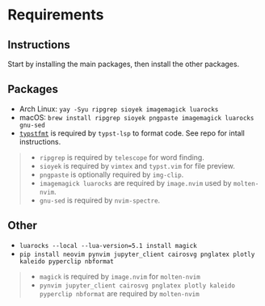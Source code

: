 # Requirements

## Instructions

Start by installing the main packages, then install the other packages.

## Packages

- Arch Linux: `yay -Syu ripgrep sioyek imagemagick luarocks`
- macOS: `brew install ripgrep sioyek pngpaste imagemagick luarocks gnu-sed`
- [`typstfmt`](https://github.com/astrale-sharp/typstfmt) is required by
  `typst-lsp` to format code. See repo for intall instructions.

> - `ripgrep` is required by `telescope` for word finding.
> - `sioyek` is required by `vimtex` and `typst.vim` for file preview.
> - `pngpaste` is optionally required by `img-clip`.
> - `imagemagick luarocks` are required by `image.nvim` used by `molten-nvim`.
> - `gnu-sed` is required by `nvim-spectre`.

## Other

- `luarocks --local --lua-version=5.1 install magick`
- `pip install neovim pynvim jupyter_client cairosvg pnglatex plotly kaleido pyperclip nbformat`

> - `magick` is required by `image.nvim` for `molten-nvim`
> - `pynvim jupyter_client cairosvg pnglatex plotly kaleido pyperclip nbformat` are required by `molten-nvim`
